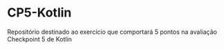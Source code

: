 # CP5-Kotlin
Repositório destinado ao exercício que comportará 5 pontos na avaliação Checkpoint 5 de Kotlin
